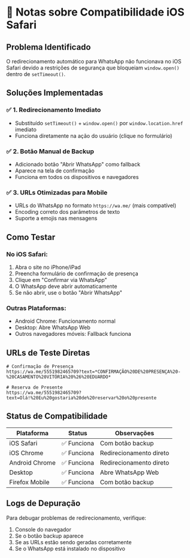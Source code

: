 # 📱 Notas sobre Compatibilidade iOS Safari

## Problema Identificado
O redirecionamento automático para WhatsApp não funcionava no iOS Safari devido a restrições de segurança que bloqueiam `window.open()` dentro de `setTimeout()`.

## Soluções Implementadas

### ✅ 1. Redirecionamento Imediato
- Substituído `setTimeout()` + `window.open()` por `window.location.href` imediato
- Funciona diretamente na ação do usuário (clique no formulário)

### ✅ 2. Botão Manual de Backup
- Adicionado botão "Abrir WhatsApp" como fallback
- Aparece na tela de confirmação
- Funciona em todos os dispositivos e navegadores

### ✅ 3. URLs Otimizadas para Mobile
- URLs do WhatsApp no formato `https://wa.me/` (mais compatível)
- Encoding correto dos parâmetros de texto
- Suporte a emojis nas mensagens

## Como Testar

### No iOS Safari:
1. Abra o site no iPhone/iPad
2. Preencha formulário de confirmação de presença
3. Clique em "Confirmar via WhatsApp"
4. O WhatsApp deve abrir automaticamente
5. Se não abrir, use o botão "Abrir WhatsApp"

### Outras Plataformas:
- Android Chrome: Funcionamento normal
- Desktop: Abre WhatsApp Web
- Outros navegadores móveis: Fallback funciona

## URLs de Teste Diretas

```
# Confirmação de Presença
https://wa.me/5551982465709?text=*CONFIRMAÇÃO%20DE%20PRESENÇA%20-%20CASAMENTO%20VITÓRIA%20%26%20EDUARDO*

# Reserva de Presente
https://wa.me/5551982465709?text=Olá!%20Eu%20gostaria%20de%20reservar%20o%20presente
```

## Status de Compatibilidade

| Plataforma | Status | Observações |
|------------|--------|-------------|
| iOS Safari | ✅ Funciona | Com botão backup |
| iOS Chrome | ✅ Funciona | Redirecionamento direto |
| Android Chrome | ✅ Funciona | Redirecionamento direto |
| Desktop | ✅ Funciona | Abre WhatsApp Web |
| Firefox Mobile | ✅ Funciona | Com botão backup |

## Logs de Depuração

Para debugar problemas de redirecionamento, verifique:
1. Console do navegador
2. Se o botão backup aparece
3. Se as URLs estão sendo geradas corretamente
4. Se o WhatsApp está instalado no dispositivo 